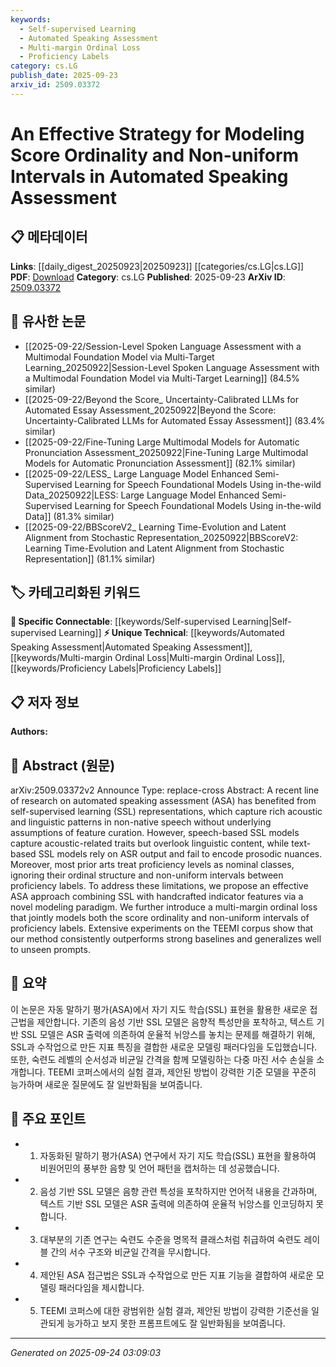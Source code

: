 ```yaml
---
keywords:
  - Self-supervised Learning
  - Automated Speaking Assessment
  - Multi-margin Ordinal Loss
  - Proficiency Labels
category: cs.LG
publish_date: 2025-09-23
arxiv_id: 2509.03372
---
```


<!-- KEYWORD_LINKING_METADATA:
{
  "processed_timestamp": "2025-09-24T03:09:03.524123",
  "vocabulary_version": "1.0",
  "selected_keywords": [
    "Self-supervised Learning",
    "Automated Speaking Assessment",
    "Multi-margin Ordinal Loss",
    "Proficiency Labels"
  ],
  "rejected_keywords": [],
  "similarity_scores": {
    "Self-supervised Learning": 0.85,
    "Automated Speaking Assessment": 0.78,
    "Multi-margin Ordinal Loss": 0.82,
    "Proficiency Labels": 0.77
  },
  "extraction_method": "AI_prompt_based",
  "budget_applied": true,
  "candidates_json": {
    "candidates": [
      {
        "surface": "Self-supervised learning",
        "canonical": "Self-supervised Learning",
        "aliases": [
          "SSL"
        ],
        "category": "specific_connectable",
        "rationale": "Self-supervised Learning is crucial for capturing acoustic and linguistic patterns in ASA, linking well with existing research on SSL.",
        "novelty_score": 0.45,
        "connectivity_score": 0.88,
        "specificity_score": 0.7,
        "link_intent_score": 0.85
      },
      {
        "surface": "Automated Speaking Assessment",
        "canonical": "Automated Speaking Assessment",
        "aliases": [
          "ASA"
        ],
        "category": "unique_technical",
        "rationale": "Automated Speaking Assessment is a unique technical term central to the paper's focus on evaluating speaking proficiency.",
        "novelty_score": 0.75,
        "connectivity_score": 0.65,
        "specificity_score": 0.8,
        "link_intent_score": 0.78
      },
      {
        "surface": "Multi-margin ordinal loss",
        "canonical": "Multi-margin Ordinal Loss",
        "aliases": [],
        "category": "unique_technical",
        "rationale": "This novel loss function is pivotal for modeling score ordinality and non-uniform intervals, offering a unique contribution to ASA.",
        "novelty_score": 0.8,
        "connectivity_score": 0.6,
        "specificity_score": 0.85,
        "link_intent_score": 0.82
      },
      {
        "surface": "Proficiency labels",
        "canonical": "Proficiency Labels",
        "aliases": [],
        "category": "unique_technical",
        "rationale": "Proficiency Labels are key to understanding the ordinal structure and intervals in ASA, linking to educational assessment research.",
        "novelty_score": 0.65,
        "connectivity_score": 0.7,
        "specificity_score": 0.75,
        "link_intent_score": 0.77
      }
    ],
    "ban_list_suggestions": [
      "method",
      "experiment",
      "performance"
    ]
  },
  "decisions": [
    {
      "candidate_surface": "Self-supervised learning",
      "resolved_canonical": "Self-supervised Learning",
      "decision": "linked",
      "scores": {
        "novelty": 0.45,
        "connectivity": 0.88,
        "specificity": 0.7,
        "link_intent": 0.85
      }
    },
    {
      "candidate_surface": "Automated Speaking Assessment",
      "resolved_canonical": "Automated Speaking Assessment",
      "decision": "linked",
      "scores": {
        "novelty": 0.75,
        "connectivity": 0.65,
        "specificity": 0.8,
        "link_intent": 0.78
      }
    },
    {
      "candidate_surface": "Multi-margin ordinal loss",
      "resolved_canonical": "Multi-margin Ordinal Loss",
      "decision": "linked",
      "scores": {
        "novelty": 0.8,
        "connectivity": 0.6,
        "specificity": 0.85,
        "link_intent": 0.82
      }
    },
    {
      "candidate_surface": "Proficiency labels",
      "resolved_canonical": "Proficiency Labels",
      "decision": "linked",
      "scores": {
        "novelty": 0.65,
        "connectivity": 0.7,
        "specificity": 0.75,
        "link_intent": 0.77
      }
    }
  ]
}
-->

# An Effective Strategy for Modeling Score Ordinality and Non-uniform Intervals in Automated Speaking Assessment

## 📋 메타데이터

**Links**: [[daily_digest_20250923|20250923]] [[categories/cs.LG|cs.LG]]
**PDF**: [Download](https://arxiv.org/pdf/2509.03372.pdf)
**Category**: cs.LG
**Published**: 2025-09-23
**ArXiv ID**: [2509.03372](https://arxiv.org/abs/2509.03372)

## 🔗 유사한 논문
- [[2025-09-22/Session-Level Spoken Language Assessment with a Multimodal Foundation Model via Multi-Target Learning_20250922|Session-Level Spoken Language Assessment with a Multimodal Foundation Model via Multi-Target Learning]] (84.5% similar)
- [[2025-09-22/Beyond the Score_ Uncertainty-Calibrated LLMs for Automated Essay Assessment_20250922|Beyond the Score: Uncertainty-Calibrated LLMs for Automated Essay Assessment]] (83.4% similar)
- [[2025-09-22/Fine-Tuning Large Multimodal Models for Automatic Pronunciation Assessment_20250922|Fine-Tuning Large Multimodal Models for Automatic Pronunciation Assessment]] (82.1% similar)
- [[2025-09-22/LESS_ Large Language Model Enhanced Semi-Supervised Learning for Speech Foundational Models Using in-the-wild Data_20250922|LESS: Large Language Model Enhanced Semi-Supervised Learning for Speech Foundational Models Using in-the-wild Data]] (81.3% similar)
- [[2025-09-22/BBScoreV2_ Learning Time-Evolution and Latent Alignment from Stochastic Representation_20250922|BBScoreV2: Learning Time-Evolution and Latent Alignment from Stochastic Representation]] (81.1% similar)

## 🏷️ 카테고리화된 키워드
**🔗 Specific Connectable**: [[keywords/Self-supervised Learning|Self-supervised Learning]]
**⚡ Unique Technical**: [[keywords/Automated Speaking Assessment|Automated Speaking Assessment]], [[keywords/Multi-margin Ordinal Loss|Multi-margin Ordinal Loss]], [[keywords/Proficiency Labels|Proficiency Labels]]

## 📋 저자 정보

**Authors:** 

## 📄 Abstract (원문)

arXiv:2509.03372v2 Announce Type: replace-cross 
Abstract: A recent line of research on automated speaking assessment (ASA) has benefited from self-supervised learning (SSL) representations, which capture rich acoustic and linguistic patterns in non-native speech without underlying assumptions of feature curation. However, speech-based SSL models capture acoustic-related traits but overlook linguistic content, while text-based SSL models rely on ASR output and fail to encode prosodic nuances. Moreover, most prior arts treat proficiency levels as nominal classes, ignoring their ordinal structure and non-uniform intervals between proficiency labels. To address these limitations, we propose an effective ASA approach combining SSL with handcrafted indicator features via a novel modeling paradigm. We further introduce a multi-margin ordinal loss that jointly models both the score ordinality and non-uniform intervals of proficiency labels. Extensive experiments on the TEEMI corpus show that our method consistently outperforms strong baselines and generalizes well to unseen prompts.

## 📝 요약

이 논문은 자동 말하기 평가(ASA)에서 자기 지도 학습(SSL) 표현을 활용한 새로운 접근법을 제안합니다. 기존의 음성 기반 SSL 모델은 음향적 특성만을 포착하고, 텍스트 기반 SSL 모델은 ASR 출력에 의존하여 운율적 뉘앙스를 놓치는 문제를 해결하기 위해, SSL과 수작업으로 만든 지표 특징을 결합한 새로운 모델링 패러다임을 도입했습니다. 또한, 숙련도 레벨의 순서성과 비균일 간격을 함께 모델링하는 다중 마진 서수 손실을 소개합니다. TEEMI 코퍼스에서의 실험 결과, 제안된 방법이 강력한 기준 모델을 꾸준히 능가하며 새로운 질문에도 잘 일반화됨을 보여줍니다.

## 🎯 주요 포인트

- 1. 자동화된 말하기 평가(ASA) 연구에서 자기 지도 학습(SSL) 표현을 활용하여 비원어민의 풍부한 음향 및 언어 패턴을 캡처하는 데 성공했습니다.
- 2. 음성 기반 SSL 모델은 음향 관련 특성을 포착하지만 언어적 내용을 간과하며, 텍스트 기반 SSL 모델은 ASR 출력에 의존하여 운율적 뉘앙스를 인코딩하지 못합니다.
- 3. 대부분의 기존 연구는 숙련도 수준을 명목적 클래스처럼 취급하여 숙련도 레이블 간의 서수 구조와 비균일 간격을 무시합니다.
- 4. 제안된 ASA 접근법은 SSL과 수작업으로 만든 지표 기능을 결합하여 새로운 모델링 패러다임을 제시합니다.
- 5. TEEMI 코퍼스에 대한 광범위한 실험 결과, 제안된 방법이 강력한 기준선을 일관되게 능가하고 보지 못한 프롬프트에도 잘 일반화됨을 보여줍니다.


---

*Generated on 2025-09-24 03:09:03*